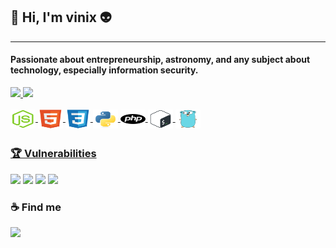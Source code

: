 
## :wave: Hi, I'm vinix :alien:
 ------------

#### Passionate about entrepreneurship, astronomy, and any subject about technology, especially information security.

  <a href="https://github.com/0xvinix">
  <img height="180em" src="https://github-readme-stats.vercel.app/api?username=0xvinix&show_icons=true&title_color=fff&icon_color=00d9ff&text_color=c9d1d9&bg_color=161b22"/>
  <img height="180em" src="https://github-readme-stats.vercel.app/api/top-langs/?username=0xvinix&layout=compact&show_icons=true&title_color=fff&icon_color=fff&text_color=c9d1d9&bg_color=161b22&hide=elixir"/>
</div>
<div style="display: inline_block"><br>
  <img align="center" alt="Node" height="30" width="40" src="https://raw.githubusercontent.com/devicons/devicon/master/icons/nodejs/nodejs-plain.svg">
  <img align="center" alt="HTML" height="30" width="40" src="https://raw.githubusercontent.com/devicons/devicon/master/icons/html5/html5-original.svg">
  <img align="center" alt="CSS" height="30" width="40" src="https://raw.githubusercontent.com/devicons/devicon/master/icons/css3/css3-original.svg">
  <img align="center" alt="Python" height="30" width="40" src="https://raw.githubusercontent.com/devicons/devicon/master/icons/python/python-original.svg">
  <img align="center" alt="PHP" height="30" width="40" src="https://raw.githubusercontent.com/devicons/devicon/master/icons/php/php-plain.svg">
  <img align="center" alt="Bash" height="30" width="40" src="https://raw.githubusercontent.com/devicons/devicon/master/icons/bash/bash-original.svg">
  <img align="center" alt="Go" height="30" width="40" src="https://raw.githubusercontent.com/devicons/devicon/master/icons/go/go-original.svg">
  <!--<img align="right" alt="pic" height="150" style="border-radius:50px;" src="https://www.nasa.gov/sites/default/files/thumbnails/image/bh_accretiondisk_sim_stationary_websize.gif">-->
</div>
  
  ##
  
### 🏆 Vulnerabilities
<div>
 <a href="https://cve.mitre.org/cgi-bin/cvename.cgi?name=CVE-2022-2546" target="_blank"><img src="https://img.shields.io/badge/🕷-CVE--2022--2546-blue" target="_blank"></a> 
 <a href="https://cve.mitre.org/cgi-bin/cvename.cgi?name=CVE-2022-2222" target="_blank"><img src="https://img.shields.io/badge/🕷-CVE--2022--2222-blue" target="_blank"></a> 
 <a href="https://nvd.nist.gov/vuln/detail/CVE-2022-29380" target="_blank"><img src="https://img.shields.io/badge/🕷-CVE--2022--29380-blue" target="_blank"></a> 
 <a href="https://cve.mitre.org/cgi-bin/cvename.cgi?name=CVE-2021-43650" target="_blank"><img src="https://img.shields.io/badge/🕷-CVE--2021--43650-blue" target="_blank"></a> 
</div>

### ☕ Find me
<div> 
  <a href="https://www.linkedin.com/in/xvinicius/" target="_blank"><img src="https://img.shields.io/badge/-LinkedIn-%230077B5?style=for-the-badge&logo=linkedin&logoColor=white" target="_blank"></a> 

  <!--![Snake animation](https://github.com/0xvinix/0xvinix/blob/output/snake.svg)-->
 
</div>
